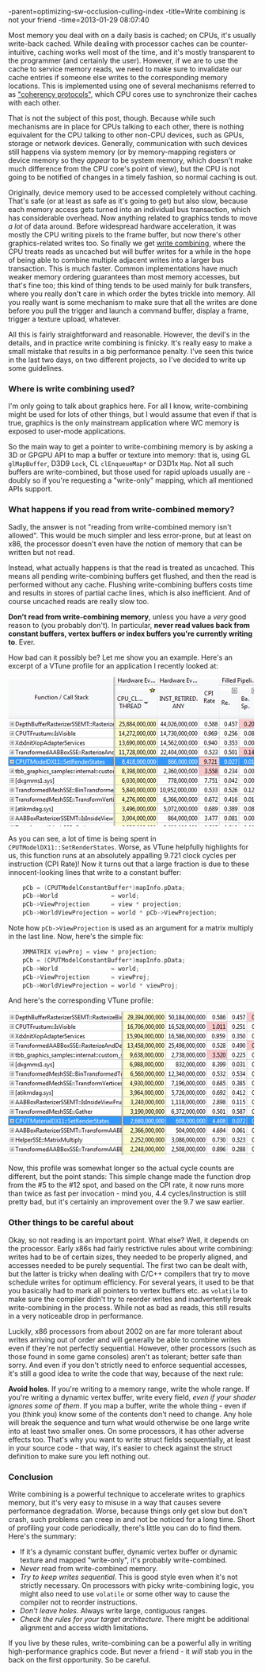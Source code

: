 -parent=optimizing-sw-occlusion-culling-index
-title=Write combining is not your friend
-time=2013-01-29 08:07:40

Most memory you deal with on a daily basis is cached; on CPUs, it's usually write\-back cached. While dealing with processor caches can be counter\-intuitive, caching works well most of the time, and it's mostly transparent to the programmer \(and certainly the user\). However, if we are to use the cache to service memory reads, we need to make sure to invalidate our cache entries if someone else writes to the corresponding memory locations. This is implemented using one of several mechanisms referred to as ["coherency protocols"](http://en.wikipedia.org/wiki/Cache_coherence#Coherency_protocol), which CPU cores use to synchronize their caches with each other.

That is not the subject of this post, though. Because while such mechanisms are in place for CPUs talking to each other, there is nothing equivalent for the CPU talking to other non\-CPU devices, such as GPUs, storage or network devices. Generally, communication with such devices still happens via system memory \(or by memory\-mapping registers or device memory so they *appear* to be system memory, which doesn't make much difference from the CPU core's point of view\), but the CPU is not going to be notified of changes in a timely fashion, so normal caching is out.

Originally, device memory used to be accessed completely without caching. That's safe \(or at least as safe as it's going to get\) but also slow, because each memory access gets turned into an individual bus transaction, which has considerable overhead. Now anything related to graphics tends to move *a lot* of data around. Before widespread hardware acceleration, it was mostly the CPU writing pixels to the frame buffer, but now there's other graphics\-related writes too. So finally we get [write combining](http://en.wikipedia.org/wiki/Write-combining), where the CPU treats reads as uncached but will buffer writes for a while in the hope of being able to combine multiple adjacent writes into a larger bus transaction. This is much faster. Common implementations have much weaker memory ordering guarantees than most memory accesses, but that's fine too; this kind of thing tends to be used mainly for bulk transfers, where you really don't care in which order the bytes trickle into memory. All you really want is some mechanism to make sure that all the writes are done before you pull the trigger and launch a command buffer, display a frame, trigger a texture upload, whatever.

All this is fairly straightforward and reasonable. However, the devil's in the details, and in practice write combining is finicky. It's really easy to make a small mistake that results in a big performance penalty. I've seen this twice in the last two days, on two different projects, so I've decided to write up some guidelines.

### Where is write combining used?

I'm only going to talk about graphics here. For all I know, write\-combining might be used for lots of other things, but I would assume that even if that is true, graphics is the only mainstream application where WC memory is exposed to user\-mode applications.

So the main way to get a pointer to write\-combining memory is by asking a 3D or GPGPU API to map a buffer or texture into memory: that is, using GL `glMapBuffer`, D3D9 `Lock`, CL `clEnqueueMap*` or D3D1x `Map`. Not all such buffers are write\-combined, but those used for rapid uploads usually are \- doubly so if you're requesting a "write\-only" mapping, which all mentioned APIs support.

### What happens if you read from write\-combined memory?

Sadly, the answer is not "reading from write\-combined memory isn't allowed". This would be much simpler and less error\-prone, but at least on x86, the processor doesn't even have the notion of memory that can be written but not read.

Instead, what actually happens is that the read is treated as uncached. This means all pending write\-combining buffers get flushed, and then the read is performed without any cache. Flushing write\-combining buffers costs time and results in stores of partial cache lines, which is also inefficient. And of course uncached reads are really slow too.

**Don't read from write\-combining memory**, unless you have a *very* good reason to \(you probably don't\). In particular, **never read values back from constant buffers, vertex buffers or index buffers you're currently writing to**. Ever.

How bad can it possibly be? Let me show you an example. Here's an excerpt of a VTune profile for an application I recently looked at:

![Reading from write-combined memory](wpmedia/wc_slow1.png)

As you can see, a lot of time is being spent in `CPUTModelDX11::SetRenderStates`. Worse, as VTune helpfully highlights for us, this function runs at an absolutely appalling 9.721 clock cycles per instruction \(CPI Rate\)! Now it turns out that a large fraction is due to these innocent\-looking lines that write to a constant buffer:

```cpp
    pCb = (CPUTModelConstantBuffer*)mapInfo.pData;
    pCb->World               = world;
    pCb->ViewProjection      = view * projection;
    pCb->WorldViewProjection = world * pCb->ViewProjection;
```

Note how `pCb->ViewProjection` is used as an argument for a matrix multiply in the last line. Now, here's the simple fix:

```cpp
    XMMATRIX viewProj = view * projection;
    pCb = (CPUTModelConstantBuffer*)mapInfo.pData;
    pCb->World               = world;
    pCb->ViewProjection      = viewProj;
    pCb->WorldViewProjection = world * viewProj;
```

And here's the corresponding VTune profile:

![Without the read](wpmedia/wc_faster.png)

Now, this profile was somewhat longer so the actual cycle counts are different, but the point stands: This simple change made the function drop from the \#5 to the \#12 spot, and based on the CPI rate, it now runs more than twice as fast per invocation \- mind you, 4.4 cycles/instruction is still pretty bad, but it's certainly an improvement over the 9.7 we saw earlier.

### Other things to be careful about

Okay, so not reading is an important point. What else? Well, it depends on the processor. Early x86s had fairly restrictive rules about write combining: writes had to be of certain sizes, they needed to be properly aligned, and accesses needed to be purely sequential. The first two can be dealt with, but the latter is tricky when dealing with C/C\+\+ compilers that try to move schedule writes for optimum efficiency. For several years, it used to be that you basically had to mark all pointers to vertex buffers etc. as `volatile` to make sure the compiler didn't try to reorder writes and inadvertently break write\-combining in the process. While not as bad as reads, this still results in a very noticeable drop in performance.

Luckily, x86 processors from about 2002 on are far more tolerant about writes arriving out of order and will generally be able to combine writes even if they're not perfectly sequential. However, other processors \(such as those found in some game consoles\) aren't as tolerant; better safe than sorry. And even if you don't strictly need to enforce sequential accesses, it's still a good idea to write the code that way, because of the next rule:

**Avoid holes**. If you're writing to a memory range, write the whole range. If you're writing a dynamic vertex buffer, write every field, *even if your shader ignores some of them*. If you map a buffer, write the whole thing \- even if you \(think you\) know some of the contents don't need to change. Any hole will break the sequence and turn what would otherwise be one large write into at least two smaller ones. On some processors, it has other adverse effects too. That's why you want to write struct fields sequentially, at least in your source code \- that way, it's easier to check against the struct definition to make sure you left nothing out.

### Conclusion

Write combining is a powerful technique to accelerate writes to graphics memory, but it's very easy to misuse in a way that causes severe performance degradation. Worse, because things only get slow but don't crash, such problems can creep in and not be noticed for a long time. Short of profiling your code periodically, there's little you can do to find them. Here's the summary:

* If it's a dynamic constant buffer, dynamic vertex buffer or dynamic texture and mapped "write\-only", it's probably write\-combined.
* *Never* read from write\-combined memory.
* *Try to keep writes sequential*. This is good style even when it's not strictly necessary. On processors with picky write\-combining logic, you might also need to use `volatile` or some other way to cause the compiler not to reorder instructions.
* *Don't leave holes*. Always write large, contiguous ranges.
* *Check the rules for your target architecture*. There might be additional alignment and access width limitations.

If you live by these rules, write\-combining can be a powerful ally in writing high\-performance graphics code. But never a friend \- it *will* stab you in the back on the first opportunity. So be careful.
